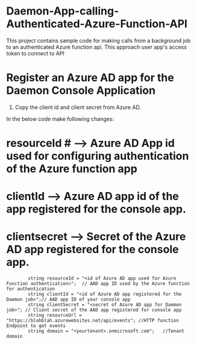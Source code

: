 # Daemon-App-calling-Authenticated-Azure-Function-API
This project contains sample code for making calls from a background job to an authenticated Azure function api. This approach user app's access token to connect to API

# Register an Azure AD app for the Daemon Console Application
1. Copy the client id and client secret from Azure AD.

In the below code make following changes:
# resourceId # --> Azure AD App id used for configuring authentication of the Azure function app
# clientId --> Azure AD app id of the app registered for the console app.
# clientsecret --> Secret of the Azure AD app registered for the console app.


            string resourceId = "<id of Azure AD app used for Azure Function authentication>";  // AAD app ID used by the Azure function for authentication
            string clientId = "<id of Azure AD app registered for the Daemon job>";// AAD app ID of your console app
            string clientSecret = "<secret of Azure AD app for Daemon job>"; // Client secret of the AAD app registered for console app
            string resourceUrl = "https://blahblah.azurewebsites.net/api/events"; //HTTP function Endpoint to get events
            string domain = "<yourtenant>.onmicrosoft.com";   //Tenant domain
          
